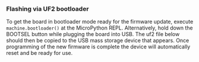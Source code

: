 ### Flashing via UF2 bootloader

To get the board in bootloader mode ready for the firmware update, execute
`machine.bootloader()` at the MicroPython REPL.  Alternatively, hold
down the BOOTSEL button while plugging the board into USB.  The uf2 file below
should then be copied to the USB mass storage device that appears.  Once
programming of the new firmware is complete the device will automatically reset
and be ready for use.
